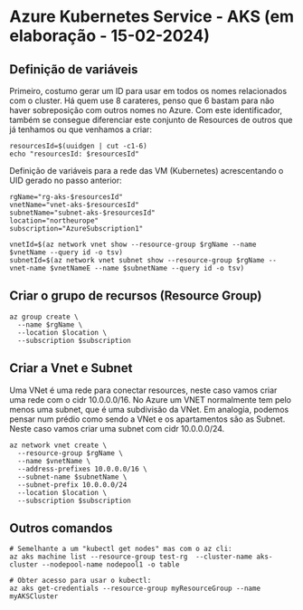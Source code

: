 # Azure Kubernetes Service - AKS (em elaboração - 15-02-2024)

## Definição de variáveis

Primeiro, costumo gerar um ID para usar em todos os nomes relacionados com o cluster. Há quem use 8 carateres, penso que 6 bastam para não haver sobreposição com outros nomes no Azure. Com este identificador, também se consegue diferenciar este conjunto de Resources de outros que já tenhamos ou que venhamos a criar:
```
resourcesId=$(uuidgen | cut -c1-6)
echo "resourcesId: $resourcesId"
``` 
Definição de variáveis para a rede das VM (Kubernetes) acrescentando o UID gerado no passo anterior:
```
rgName="rg-aks-$resourcesId"
vnetName="vnet-aks-$resourcesId"
subnetName="subnet-aks-$resourcesId"
location="northeurope"
subscription="AzureSubscription1"

vnetId=$(az network vnet show --resource-group $rgName --name $vnetName --query id -o tsv)
subnetId=$(az network vnet subnet show --resource-group $rgName --vnet-name $vnetNameE --name $subnetName --query id -o tsv)
```

## Criar o grupo de recursos (Resource Group)
```
az group create \
  --name $rgName \
  --location $location \
  --subscription $subscription
```

## Criar a Vnet e Subnet
Uma VNet é uma rede para conectar resources, neste caso vamos criar uma rede com o cidr 10.0.0.0/16. No Azure um VNET normalmente tem pelo menos uma subnet, que é uma subdivisão da VNet. Em analogia, podemos pensar num prédio como sendo a VNet e os apartamentos são as Subnet. Neste caso vamos criar uma subnet com cidr 10.0.0.0/24.
```
az network vnet create \
  --resource-group $rgName \
  --name $vnetName \
  --address-prefixes 10.0.0.0/16 \
  --subnet-name $subnetName \
  --subnet-prefix 10.0.0.0/24
  --location $location \
  --subscription $subscription
```




## Outros comandos
```
# Semelhante a um "kubectl get nodes" mas com o az cli:
az aks machine list --resource-group test-rg  --cluster-name aks-cluster --nodepool-name nodepool1 -o table

# Obter acesso para usar o kubectl:
az aks get-credentials --resource-group myResourceGroup --name myAKSCluster

```
